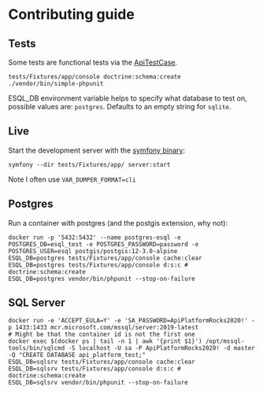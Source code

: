 # Contributing guide

## Tests

Some tests are functional tests via the [ApiTestCase](https://api-platform.com/docs/distribution/testing/#testing-the-api).

```
tests/Fixtures/app/console doctrine:schema:create
./vendor/bin/simple-phpunit
```

ESQL_DB environment variable helps to specify what database to test on, possible values are: `postgres`. Defaults to an empty string for `sqlite`.

## Live

Start the development server with the [symfony binary](https://symfony.com/download):

```
symfony --dir tests/Fixtures/app/ server:start
```

Note I often use `VAR_DUMPER_FORMAT=cli`

## Postgres

Run a container with postgres (and the postgis extension, why not):

```
docker run -p '5432:5432' --name postgres-esql -e POSTGRES_DB=esql_test -e POSTGRES_PASSWORD=password -e POSTGRES_USER=esql postgis/postgis:12-3.0-alpine
ESQL_DB=postgres tests/Fixtures/app/console cache:clear
ESQL_DB=postgres tests/Fixtures/app/console d:s:c # doctrine:schema:create
ESQL_DB=postgres vendor/bin/phpunit --stop-on-failure
```

## SQL Server

```
docker run -e 'ACCEPT_EULA=Y' -e 'SA_PASSWORD=ApiPlatformRocks2020!' -p 1433:1433 mcr.microsoft.com/mssql/server:2019-latest
# Might be that the container id is not the first one
docker exec $(docker ps | tail -n 1 | awk '{print $1}') /opt/mssql-tools/bin/sqlcmd -S localhost -U sa -P ApiPlatformRocks2020! -d master -Q "CREATE DATABASE api_platform_test;"
ESQL_DB=sqlsrv tests/Fixtures/app/console cache:clear
ESQL_DB=sqlsrv tests/Fixtures/app/console d:s:c # doctrine:schema:create
ESQL_DB=sqlsrv vendor/bin/phpunit --stop-on-failure
```
